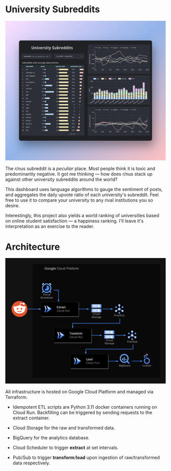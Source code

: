 # University Subreddits

!["Dashboard"](images/dashboard.png)

The r/nus subreddit is a *peculiar* place. Most people think it is toxic and predominantly negative. It got me thinking — how does r/nus stack up against other university subreddits around the world?

This dashboard uses language algorithms to gauge the sentiment of posts, and aggregates the daily upvote ratio of each university's subreddit. Feel free to use it to compare your university to any rival institutions you so desire.

Interestingly, this project also yields a world ranking of universities based on online student satisfaction — a happiness ranking. I'll leave it's interpretation as an exercise to the reader.

# Architecture

!["Architecture"](images/architecture.drawio.png)

All infrastructure is hosted on Google Cloud Platform and managed via Terraform.

- Idempotent ETL scripts are Python 3.11 docker containers running on Cloud Run. Backfilling can be triggered by sending requests to the extract container.

- Cloud Storage for the raw and transformed data.

- BigQuery for the analytics database.

- Cloud Scheduler to trigger **extract** at set intervals.

- Pub/Sub to trigger **transform**/**load** upon ingestion of raw/transformed data respectively.
